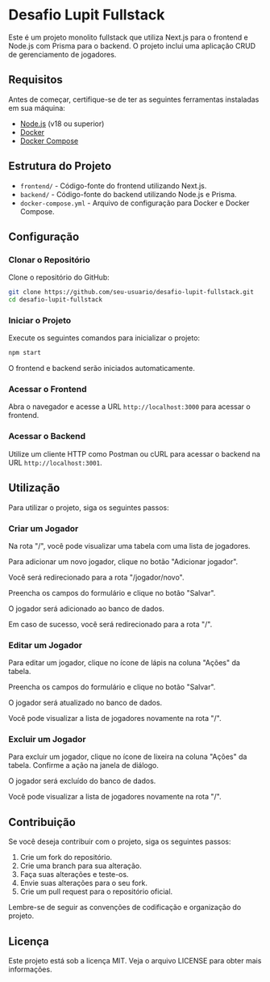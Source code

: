 # Desafio Lupit Fullstack

Este é um projeto monolito fullstack que utiliza Next.js para o frontend e Node.js com Prisma para o backend. O projeto inclui uma aplicação CRUD de gerenciamento de jogadores.

## Requisitos

Antes de começar, certifique-se de ter as seguintes ferramentas instaladas em sua máquina:

- [Node.js](https://nodejs.org/) (v18 ou superior)
- [Docker](https://www.docker.com/)
- [Docker Compose](https://docs.docker.com/compose/)

## Estrutura do Projeto

- `frontend/` - Código-fonte do frontend utilizando Next.js.
- `backend/` - Código-fonte do backend utilizando Node.js e Prisma.
- `docker-compose.yml` - Arquivo de configuração para Docker e Docker Compose.

## Configuração

### Clonar o Repositório

Clone o repositório do GitHub:

```bash
git clone https://github.com/seu-usuario/desafio-lupit-fullstack.git
cd desafio-lupit-fullstack
```

### Iniciar o Projeto

Execute os seguintes comandos para inicializar o projeto:

```bash
npm start
```

O frontend e backend serão iniciados automaticamente.

### Acessar o Frontend

Abra o navegador e acesse a URL `http://localhost:3000` para acessar o frontend.

### Acessar o Backend

Utilize um cliente HTTP como Postman ou cURL para acessar o backend na URL `http://localhost:3001`.

## Utilização

Para utilizar o projeto, siga os seguintes passos:

### Criar um Jogador

Na rota "/", você pode visualizar uma tabela com uma lista de jogadores.

Para adicionar um novo jogador, clique no botão "Adicionar jogador".

Você será redirecionado para a rota "/jogador/novo".

Preencha os campos do formulário e clique no botão "Salvar".

O jogador será adicionado ao banco de dados.

Em caso de sucesso, você será redirecionado para a rota "/".

### Editar um Jogador

Para editar um jogador, clique no ícone de lápis na coluna "Ações" da tabela.

Preencha os campos do formulário e clique no botão "Salvar".

O jogador será atualizado no banco de dados.

Você pode visualizar a lista de jogadores novamente na rota "/".

### Excluir um Jogador

Para excluir um jogador, clique no ícone de lixeira na coluna "Ações" da tabela.
Confirme a ação na janela de diálogo.

O jogador será excluído do banco de dados.

Você pode visualizar a lista de jogadores novamente na rota "/".

## Contribuição

Se você deseja contribuir com o projeto, siga os seguintes passos:

1. Crie um fork do repositório.
2. Crie uma branch para sua alteração.
3. Faça suas alterações e teste-os.
4. Envie suas alterações para o seu fork.
5. Crie um pull request para o repositório oficial.

Lembre-se de seguir as convenções de codificação e organização do projeto.

## Licença

Este projeto está sob a licença MIT. Veja o arquivo LICENSE para obter mais informações.
